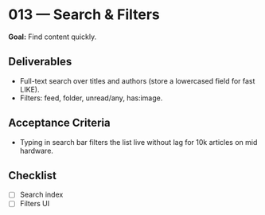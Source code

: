 # 013 — Search & Filters

**Goal:** Find content quickly.

## Deliverables

- Full-text search over titles and authors (store a lowercased field for fast LIKE).
- Filters: feed, folder, unread/any, has:image.

## Acceptance Criteria

- Typing in search bar filters the list live without lag for 10k articles on mid hardware.

## Checklist

- [ ] Search index
- [ ] Filters UI
